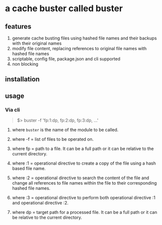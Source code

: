 # a cache buster called buster

## features
1. generate cache busting files using hashed file names and their backups with their original names
2. modify file content, replacing references to original file names with hashed file names
3. scriptable, config file, package.json and cli supported
4. non blocking

## installation

## usage

### Via cli

>$> buster -f 'fp:1:dp, fp:2:dp, fp:3:dp, ...'

1. where `buster` is the name of the module to be called.

1. where -f = list of files to be operated on. 

1. where fp = path to a file. It can be a full path or it can be relative to the current directory.

1.  where :1 = operational directive to create a copy of the file using a hash based file name.

1. where :2 = operational directive to search the content of the file and change all references to file names within the file to their corresponding hashed file names.

1. where :3 = operational directive to perform both operational directive :1 and operational directive :2.   

1. where dp = target path for a processed file. It can be a full path or it can be relative to the current directory.
